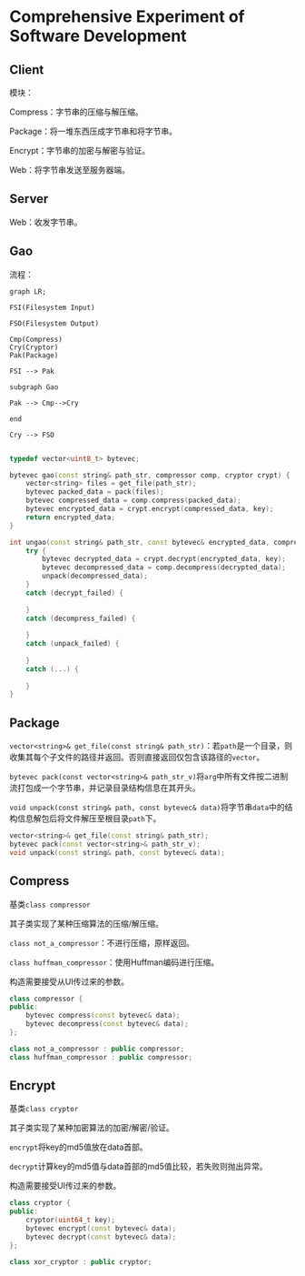 # Comprehensive Experiment of Software Development

## Client

模块：

Compress：字节串的压缩与解压缩。

Package：将一堆东西压成字节串和将字节串。

Encrypt：字节串的加密与解密与验证。

Web：将字节串发送至服务器端。

## Server

Web：收发字节串。

## Gao

流程：

```mermaid
graph LR;

FSI(Filesystem Input)

FSO(Filesystem Output)

Cmp(Compress)
Cry(Cryptor)
Pak(Package)

FSI --> Pak

subgraph Gao

Pak --> Cmp-->Cry

end

Cry --> FSO


```

```cpp
typedef vector<uint8_t> bytevec;

bytevec gao(const string& path_str, compressor comp, cryptor crypt) {
    vector<string> files = get_file(path_str);
    bytevec packed_data = pack(files);
    bytevec compressed_data = comp.compress(packed_data);
    bytevec encrypted_data = crypt.encrypt(compressed_data, key);
    return encrypted_data;
}

int ungao(const string& path_str, const bytevec& encrypted_data, compressor comp, cryptor crypt) {
    try {
        bytevec decrypted_data = crypt.decrypt(encrypted_data, key);
        bytevec decompressed_data = comp.decompress(decrypted_data);
        unpack(decompressed_data);
    }
    catch (decrypt_failed) {
        
    }
    catch (decompress_failed) {
        
    }
    catch (unpack_failed) {
        
    }
    catch (...) {
        
    }
}
```

## Package

`vector<string>& get_file(const string& path_str)`：若`path`是一个目录，则收集其每个子文件的路径并返回。否则直接返回仅包含该路径的`vector`。

`bytevec pack(const vector<string>& path_str_v)`将`arg`中所有文件按二进制流打包成一个字节串，并记录目录结构信息在其开头。

`void unpack(const string& path, const bytevec& data)`将字节串`data`中的结构信息解包后将文件解压至根目录`path`下。

```cpp
vector<string>& get_file(const string& path_str);
bytevec pack(const vector<string>& path_str_v);
void unpack(const string& path, const bytevec& data);
```

## Compress

基类`class compressor`

其子类实现了某种压缩算法的压缩/解压缩。

`class not_a_compressor`：不进行压缩，原样返回。

`class huffman_compressor`：使用Huffman编码进行压缩。

构造需要接受从UI传过来的参数。

```cpp
class compressor {
public:
    bytevec compress(const bytevec& data);
    bytevec decompress(const bytevec& data);
};

class not_a_compressor : public compressor;
class huffman_compressor : public compressor;
```

## Encrypt

基类`class cryptor`

其子类实现了某种加密算法的加密/解密/验证。

`encrypt`将key的md5值放在data首部。

`decrypt`计算key的md5值与data首部的md5值比较，若失败则抛出异常。

构造需要接受UI传过来的参数。

```cpp
class cryptor {
public:
    cryptor(uint64_t key);
    bytevec encrypt(const bytevec& data);
    bytevec decrypt(const bytevec& data);
};

class xor_cryptor : public cryptor;
```

